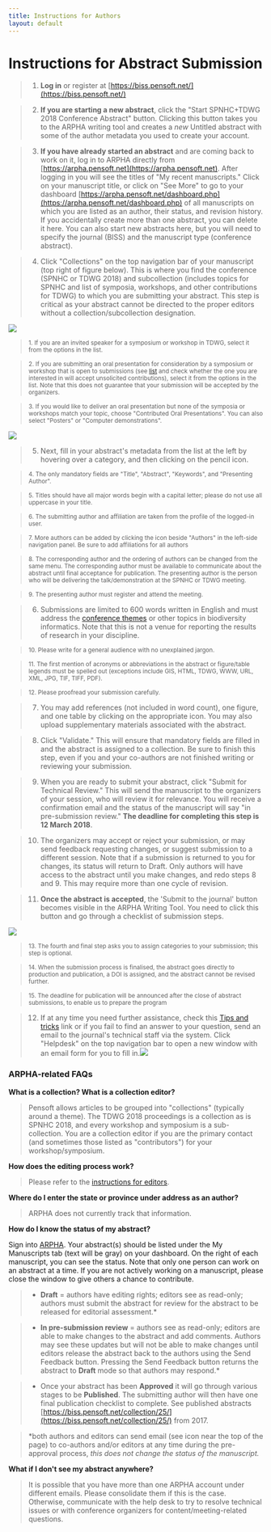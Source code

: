 ```yaml
---
title: Instructions for Authors
layout: default
---  
```


# Instructions for Abstract Submission  

> 1. **Log in** or register at [https://biss.pensoft.net/](https://biss.pensoft.net/)  

> 2. **If you are starting a new abstract**, click the "Start SPNHC+TDWG 2018 Conference Abstract" button. Clicking this button takes you to the ARPHA writing tool and creates a *new* Untitled abstract with some of the author metadata you used to create your account. 

> 3. **If you have already started an abstract** and are coming back to work on it, log in to ARPHA directly from [https://arpha.pensoft.net](https://arpha.pensoft.net). After logging in you will see the titles of "My recent manuscripts." Click on your manuscript title, or click on "See More" to go to your dashboard [https://arpha.pensoft.net/dashboard.php](https://arpha.pensoft.net/dashboard.php) of all manuscripts on which you are listed as an author, their status, and revision history. If you accidentally create more than one abstract, you can delete it here. You can also start new abstracts here, but you will need to specify the journal (BISS) and the manuscript type (conference abstract). 

> 4. Click "Collections" on the top navigation bar of your manuscript (top right of figure below). This is where you find the conference (SPNHC or TDWG 2018) and subcollection (includes topics for SPNHC and list of symposia, workshops, and other contributions for TDWG) to which you are submitting your abstract. This step is critical as your abstract cannot be directed to the proper editors without a collection/subcollection designation. 

![](images/image_0.png)

> <sub>    1. If you are an invited speaker for a symposium or workshop in TDWG, select it from the options in the list.  

> <sub>    2. If you are submitting an oral presentation for consideration by a symposium or workshop that is open to submissions (see [list](https://tdwg.github.io/conferences/2018/sessions/index) and check whether the one you are interested in will accept unsolicited contributions), select it from the options in the list. Note that this does not guarantee that your submission will be accepted by the organizers. 

> <sub>    3. If you would like to deliver an oral presentation but none of the symposia or workshops match your topic, choose "Contributed Oral Presentations". You can also select "Posters" or "Computer demonstrations".

![](images/image_1.png)

> 5. Next, fill in your abstract's metadata from the list at the left by hovering over a category, and then clicking on the pencil icon. 

> <sub>    4. The only mandatory fields are "Title", "Abstract", "Keywords", and "Presenting Author". 

> <sub>    5. Titles should have all major words begin with a capital letter; please do not use all uppercase in your title. 

> <sub>    6. The submitting author and affiliation are taken from the profile of the logged-in user.

> <sub>    7. More authors can be added by clicking the icon beside "Authors" in the left-side navigation panel. Be sure to add affiliations for all authors

> <sub>    8. The corresponding author and the ordering of authors can be changed from the same menu. The corresponding author must be available to communicate about the abstract until final acceptance for publication. The presenting author is the person who will be delivering the talk/demonstration at the SPNHC or TDWG meeting.

> <sub>    9. The presenting author must register and attend the meeting.

> 6. Submissions are limited to 600 words written in English and must address the [conference themes](http://spnhc-tdwg2018.nz/) or other topics in biodiversity informatics. Note that this is not a venue for reporting the results of research in your discipline. 

> <sub>    10. Please write for a general audience with no unexplained jargon. 

> <sub>    11. The first mention of acronyms or abbreviations in the abstract or figure/table legends must be spelled out (exceptions include GIS, HTML, TDWG, WWW, URL, XML, JPG, TIF, TIFF, PDF). 

> <sub>    12. Please proofread your submission carefully.

> 7. You may add references (not included in word count), one figure, and one table by clicking on the appropriate icon. You may also upload supplementary materials associated with the abstract.

> 8. Click "Validate." This will ensure that mandatory fields are filled in and the abstract is assigned to a collection. Be sure to finish this step, even if you and your co-authors are not finished writing or reviewing your submission.

> 9. When you are ready to submit your abstract, click "Submit for Technical Review." This will send the manuscript to the organizers of your session, who will review it for relevance. You will receive a confirmation email and the status of the manuscript will say "in pre-submission review." **The deadline for completing this step is 12 March 2018**.

> 10. The organizers may accept or reject your submission, or may send feedback requesting changes, or suggest submission to a different session. Note that if a submission is returned to you for changes, its status will return to Draft. Only authors will have access to the abstract until you make changes, and redo steps 8 and 9. This may require more than one cycle of revision. 

> 11. **Once the abstract is accepted**, the 'Submit to the journal' button becomes visible in the ARPHA Writing Tool. You need to click this button and go through a checklist of submission steps. 

![](images/image_2.jpg)

> <sub>    13. The fourth and final step asks you to assign categories to your submission; this step is optional. 

> <sub>    14. When the submission process is finalised, the abstract goes directly to production and publication, a DOI is assigned, and the abstract cannot be revised further. 

> <sub>    15. The deadline for publication will be announced after the close of abstract submissions, to enable us to prepare the program

> 12. If at any time you need further assistance, check this [Tips and tricks](https://arpha.pensoft.net/tips/) link or if you fail to find an answer to your question, send an email to the journal's technical staff via the system. Click "Helpdesk" on the top navigation bar to open a new window with an email form for you to fill in.![](images/image_3.jpg)

### ARPHA-related FAQs

**What is a collection? What is a collection editor?**

> Pensoft allows articles to be grouped into "collections" (typically around a theme). The TDWG 2018 proceedings is a collection as is SPNHC 2018, and every workshop and symposium is a sub-collection. You are a collection editor if you are the primary contact (and sometimes those listed as "contributors") for your workshop/symposium. 

**How does the editing process work?**

> Please refer to the [instructions for editors](https://tdwg.github.io/conferences/2018/instructions-for-editors/).

**Where do I enter the state or province under address as an author?**

> ARPHA does not currently track that information.

**How do I know the status of my abstract?**

Sign into [ARPHA](https://arpha.pensoft.net/). Your abstract(s) should be listed under the My Manuscripts tab (text will be gray) on your dashboard. On the right of each manuscript, you can see the status. Note that only one person can work on an abstract at a time. If you are not actively working on a manuscript, please close the window to give others a chance to contribute.

> * **Draft** = authors have editing rights; editors see as read-only; authors must submit the abstract for review for the abstract to be released for editorial assessment.*

> * **In pre-submission review** = authors see as read-only; editors are able to make changes to the abstract and add comments. Authors may see these updates but will not be able to make changes until editors release the abstract back to the authors using the Send Feedback button. Pressing the Send Feedback button returns the abstract to **Draft** mode so that authors may respond.*

> * Once your abstract has been **Approved** it will go through various stages to be **Published**. The submitting author will then have one final publication checklist to complete. See published abstracts [https://biss.pensoft.net/collection/25/](https://biss.pensoft.net/collection/25/) from 2017.

> *both authors and editors can send email (see icon near the top of the page) to co-authors and/or editors at any time during the pre-approval process, *this does not change the status of the manuscript.*

**What if I don't see my abstract anywhere?**

> It is possible that you have more than one ARPHA account under different emails. Please consolidate them if this is the case. Otherwise, communicate with the help desk to try to resolve technical issues or with conference organizers for content/meeting-related questions.

